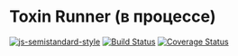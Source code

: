 # Toxin Runner (в процессе)

[![js-semistandard-style](https://img.shields.io/badge/code%20style-semistandard-brightgreen.svg)](https://github.com/standard/semistandard)
[![Build Status](https://travis-ci.com/vladtaranov/zrunner.svg?branch=master)](https://travis-ci.com/vladtaranov/zrunner)
[![Coverage Status](https://coveralls.io/repos/github/vladtaranov/zrunner/badge.svg?branch=master)](https://coveralls.io/github/vladtaranov/zrunner?branch=master)
